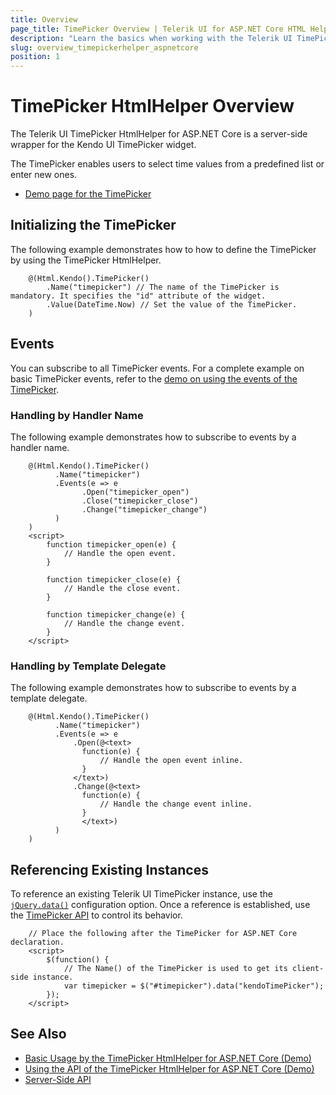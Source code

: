```yaml
---
title: Overview
page_title: TimePicker Overview | Telerik UI for ASP.NET Core HTML Helpers
description: "Learn the basics when working with the Telerik UI TimePicker HtmlHelper for ASP.NET Core (MVC 6 or ASP.NET Core MVC)."
slug: overview_timepickerhelper_aspnetcore
position: 1
---
```


# TimePicker HtmlHelper Overview

The Telerik UI TimePicker HtmlHelper for ASP.NET Core is a server-side wrapper for the Kendo UI TimePicker widget.

The TimePicker enables users to select time values from a predefined list or enter new ones.

* [Demo page for the TimePicker](https://demos.telerik.com/aspnet-core/timepicker/index)

## Initializing the TimePicker

The following example demonstrates how to how to define the TimePicker by using the TimePicker HtmlHelper.

```
    @(Html.Kendo().TimePicker()
        .Name("timepicker") // The name of the TimePicker is mandatory. It specifies the "id" attribute of the widget.
        .Value(DateTime.Now) // Set the value of the TimePicker.
    )
```

## Events

You can subscribe to all TimePicker events. For a complete example on basic TimePicker events, refer to the [demo on using the events of the TimePicker](https://demos.telerik.com/aspnet-core/timepicker/events).

### Handling by Handler Name

The following example demonstrates how to subscribe to events by a handler name.

```
    @(Html.Kendo().TimePicker()
          .Name("timepicker")
          .Events(e => e
                .Open("timepicker_open")
                .Close("timepicker_close")
                .Change("timepicker_change")
          )
    )
    <script>
        function timepicker_open(e) {
            // Handle the open event.
        }

        function timepicker_close(e) {
            // Handle the close event.
        }

        function timepicker_change(e) {
            // Handle the change event.
        }
    </script>
```

### Handling by Template Delegate

The following example demonstrates how to subscribe to events by a template delegate.

```
    @(Html.Kendo().TimePicker()
          .Name("timepicker")
          .Events(e => e
              .Open(@<text>
                function(e) {
                    // Handle the open event inline.
                }
              </text>)
              .Change(@<text>
                function(e) {
                    // Handle the change event inline.
                }
                </text>)
          )
    )
```

## Referencing Existing Instances

To reference an existing Telerik UI TimePicker instance, use the [`jQuery.data()`](https://api.jquery.com/jQuery.data/) configuration option. Once a reference is established, use the [TimePicker API](/api/timepicker) to control its behavior.

```
    // Place the following after the TimePicker for ASP.NET Core declaration.
    <script>
        $(function() {
            // The Name() of the TimePicker is used to get its client-side instance.
            var timepicker = $("#timepicker").data("kendoTimePicker");
        });
    </script>
```

## See Also

* [Basic Usage by the TimePicker HtmlHelper for ASP.NET Core (Demo)](https://demos.telerik.com/aspnet-core/timepicker)
* [Using the API of the TimePicker HtmlHelper for ASP.NET Core (Demo)](https://demos.telerik.com/aspnet-core/timepicker/api)
* [Server-Side API](/api/timepicker)
